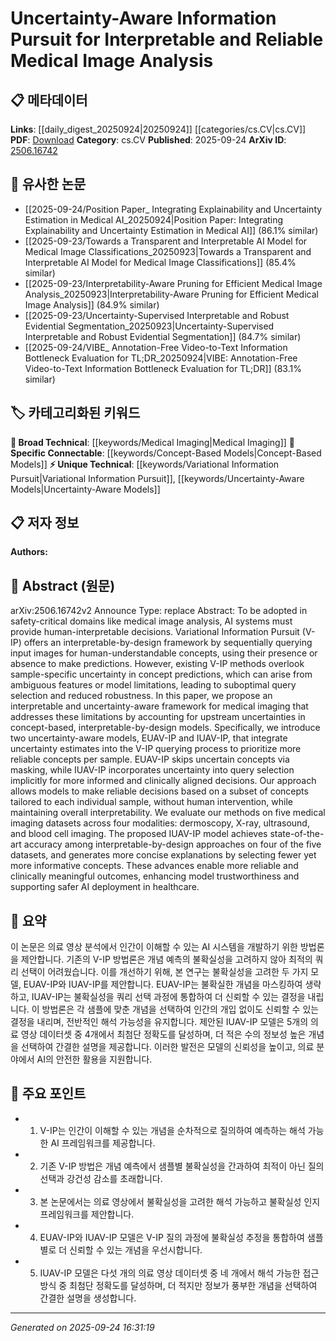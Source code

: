 <!-- KEYWORD_LINKING_METADATA:
{
  "processed_timestamp": "2025-09-24T16:31:19.917442",
  "vocabulary_version": "1.0",
  "selected_keywords": [
    "Variational Information Pursuit",
    "Uncertainty-Aware Models",
    "Medical Imaging",
    "Concept-Based Models"
  ],
  "rejected_keywords": [],
  "similarity_scores": {
    "Variational Information Pursuit": 0.78,
    "Uncertainty-Aware Models": 0.77,
    "Medical Imaging": 0.72,
    "Concept-Based Models": 0.75
  },
  "extraction_method": "AI_prompt_based",
  "budget_applied": true,
  "candidates_json": {
    "candidates": [
      {
        "surface": "Variational Information Pursuit",
        "canonical": "Variational Information Pursuit",
        "aliases": [
          "V-IP"
        ],
        "category": "unique_technical",
        "rationale": "This is a specific framework central to the paper's methodology, enhancing interpretability in medical imaging.",
        "novelty_score": 0.75,
        "connectivity_score": 0.68,
        "specificity_score": 0.85,
        "link_intent_score": 0.78
      },
      {
        "surface": "Uncertainty-Aware Models",
        "canonical": "Uncertainty-Aware Models",
        "aliases": [
          "EUAV-IP",
          "IUAV-IP"
        ],
        "category": "unique_technical",
        "rationale": "These models are novel contributions that integrate uncertainty into the decision-making process, crucial for reliable medical image analysis.",
        "novelty_score": 0.72,
        "connectivity_score": 0.65,
        "specificity_score": 0.82,
        "link_intent_score": 0.77
      },
      {
        "surface": "Medical Imaging",
        "canonical": "Medical Imaging",
        "aliases": [],
        "category": "broad_technical",
        "rationale": "A fundamental domain in the paper, connecting with various AI applications in healthcare.",
        "novelty_score": 0.45,
        "connectivity_score": 0.88,
        "specificity_score": 0.65,
        "link_intent_score": 0.72
      },
      {
        "surface": "Concept-Based Models",
        "canonical": "Concept-Based Models",
        "aliases": [],
        "category": "specific_connectable",
        "rationale": "These models are central to the interpretability aspect of the framework, allowing for human-understandable predictions.",
        "novelty_score": 0.68,
        "connectivity_score": 0.74,
        "specificity_score": 0.78,
        "link_intent_score": 0.75
      }
    ],
    "ban_list_suggestions": [
      "interpretability",
      "reliability",
      "AI systems"
    ]
  },
  "decisions": [
    {
      "candidate_surface": "Variational Information Pursuit",
      "resolved_canonical": "Variational Information Pursuit",
      "decision": "linked",
      "scores": {
        "novelty": 0.75,
        "connectivity": 0.68,
        "specificity": 0.85,
        "link_intent": 0.78
      }
    },
    {
      "candidate_surface": "Uncertainty-Aware Models",
      "resolved_canonical": "Uncertainty-Aware Models",
      "decision": "linked",
      "scores": {
        "novelty": 0.72,
        "connectivity": 0.65,
        "specificity": 0.82,
        "link_intent": 0.77
      }
    },
    {
      "candidate_surface": "Medical Imaging",
      "resolved_canonical": "Medical Imaging",
      "decision": "linked",
      "scores": {
        "novelty": 0.45,
        "connectivity": 0.88,
        "specificity": 0.65,
        "link_intent": 0.72
      }
    },
    {
      "candidate_surface": "Concept-Based Models",
      "resolved_canonical": "Concept-Based Models",
      "decision": "linked",
      "scores": {
        "novelty": 0.68,
        "connectivity": 0.74,
        "specificity": 0.78,
        "link_intent": 0.75
      }
    }
  ]
}
-->

# Uncertainty-Aware Information Pursuit for Interpretable and Reliable Medical Image Analysis

## 📋 메타데이터

**Links**: [[daily_digest_20250924|20250924]] [[categories/cs.CV|cs.CV]]
**PDF**: [Download](https://arxiv.org/pdf/2506.16742.pdf)
**Category**: cs.CV
**Published**: 2025-09-24
**ArXiv ID**: [2506.16742](https://arxiv.org/abs/2506.16742)

## 🔗 유사한 논문
- [[2025-09-24/Position Paper_ Integrating Explainability and Uncertainty Estimation in Medical AI_20250924|Position Paper: Integrating Explainability and Uncertainty Estimation in Medical AI]] (86.1% similar)
- [[2025-09-23/Towards a Transparent and Interpretable AI Model for Medical Image Classifications_20250923|Towards a Transparent and Interpretable AI Model for Medical Image Classifications]] (85.4% similar)
- [[2025-09-23/Interpretability-Aware Pruning for Efficient Medical Image Analysis_20250923|Interpretability-Aware Pruning for Efficient Medical Image Analysis]] (84.9% similar)
- [[2025-09-23/Uncertainty-Supervised Interpretable and Robust Evidential Segmentation_20250923|Uncertainty-Supervised Interpretable and Robust Evidential Segmentation]] (84.7% similar)
- [[2025-09-24/VIBE_ Annotation-Free Video-to-Text Information Bottleneck Evaluation for TL;DR_20250924|VIBE: Annotation-Free Video-to-Text Information Bottleneck Evaluation for TL;DR]] (83.1% similar)

## 🏷️ 카테고리화된 키워드
**🧠 Broad Technical**: [[keywords/Medical Imaging|Medical Imaging]]
**🔗 Specific Connectable**: [[keywords/Concept-Based Models|Concept-Based Models]]
**⚡ Unique Technical**: [[keywords/Variational Information Pursuit|Variational Information Pursuit]], [[keywords/Uncertainty-Aware Models|Uncertainty-Aware Models]]

## 📋 저자 정보

**Authors:** 

## 📄 Abstract (원문)

arXiv:2506.16742v2 Announce Type: replace 
Abstract: To be adopted in safety-critical domains like medical image analysis, AI systems must provide human-interpretable decisions. Variational Information Pursuit (V-IP) offers an interpretable-by-design framework by sequentially querying input images for human-understandable concepts, using their presence or absence to make predictions. However, existing V-IP methods overlook sample-specific uncertainty in concept predictions, which can arise from ambiguous features or model limitations, leading to suboptimal query selection and reduced robustness. In this paper, we propose an interpretable and uncertainty-aware framework for medical imaging that addresses these limitations by accounting for upstream uncertainties in concept-based, interpretable-by-design models. Specifically, we introduce two uncertainty-aware models, EUAV-IP and IUAV-IP, that integrate uncertainty estimates into the V-IP querying process to prioritize more reliable concepts per sample. EUAV-IP skips uncertain concepts via masking, while IUAV-IP incorporates uncertainty into query selection implicitly for more informed and clinically aligned decisions. Our approach allows models to make reliable decisions based on a subset of concepts tailored to each individual sample, without human intervention, while maintaining overall interpretability. We evaluate our methods on five medical imaging datasets across four modalities: dermoscopy, X-ray, ultrasound, and blood cell imaging. The proposed IUAV-IP model achieves state-of-the-art accuracy among interpretable-by-design approaches on four of the five datasets, and generates more concise explanations by selecting fewer yet more informative concepts. These advances enable more reliable and clinically meaningful outcomes, enhancing model trustworthiness and supporting safer AI deployment in healthcare.

## 📝 요약

이 논문은 의료 영상 분석에서 인간이 이해할 수 있는 AI 시스템을 개발하기 위한 방법론을 제안합니다. 기존의 V-IP 방법론은 개념 예측의 불확실성을 고려하지 않아 최적의 쿼리 선택이 어려웠습니다. 이를 개선하기 위해, 본 연구는 불확실성을 고려한 두 가지 모델, EUAV-IP와 IUAV-IP를 제안합니다. EUAV-IP는 불확실한 개념을 마스킹하여 생략하고, IUAV-IP는 불확실성을 쿼리 선택 과정에 통합하여 더 신뢰할 수 있는 결정을 내립니다. 이 방법론은 각 샘플에 맞춘 개념을 선택하여 인간의 개입 없이도 신뢰할 수 있는 결정을 내리며, 전반적인 해석 가능성을 유지합니다. 제안된 IUAV-IP 모델은 5개의 의료 영상 데이터셋 중 4개에서 최첨단 정확도를 달성하며, 더 적은 수의 정보성 높은 개념을 선택하여 간결한 설명을 제공합니다. 이러한 발전은 모델의 신뢰성을 높이고, 의료 분야에서 AI의 안전한 활용을 지원합니다.

## 🎯 주요 포인트

- 1. V-IP는 인간이 이해할 수 있는 개념을 순차적으로 질의하여 예측하는 해석 가능한 AI 프레임워크를 제공합니다.
- 2. 기존 V-IP 방법은 개념 예측에서 샘플별 불확실성을 간과하여 최적이 아닌 질의 선택과 강건성 감소를 초래합니다.
- 3. 본 논문에서는 의료 영상에서 불확실성을 고려한 해석 가능하고 불확실성 인지 프레임워크를 제안합니다.
- 4. EUAV-IP와 IUAV-IP 모델은 V-IP 질의 과정에 불확실성 추정을 통합하여 샘플별로 더 신뢰할 수 있는 개념을 우선시합니다.
- 5. IUAV-IP 모델은 다섯 개의 의료 영상 데이터셋 중 네 개에서 해석 가능한 접근 방식 중 최첨단 정확도를 달성하며, 더 적지만 정보가 풍부한 개념을 선택하여 간결한 설명을 생성합니다.


---

*Generated on 2025-09-24 16:31:19*